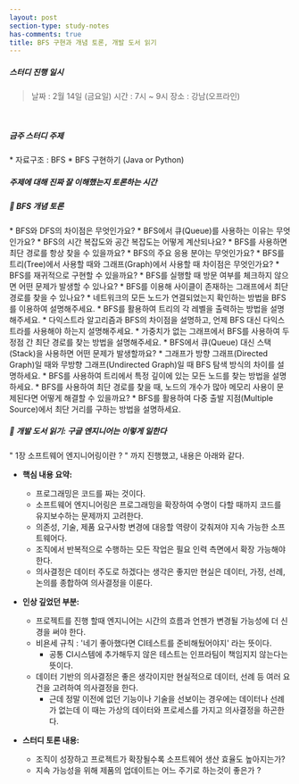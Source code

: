 ```yaml
---
layout: post
section-type: study-notes
has-comments: true
title: BFS 구현과 개념 토론, 개발 도서 읽기
---
```



<h5> 스터디 진행 일시</h5>
<blockquote>날짜 : 2월 14일 (금요일)    
시간 : 7시 ~ 9시    
장소 : 강남(오프라인)
</blockquote>  

<br>

<h5>금주 스터디 주제 </h5>  
* 자료구조 : BFS   
  * BFS 구현하기 (Java or Python)

<br>

<h5 class="speech-bubble">주제에 대해 진짜 잘 이해했는지 토론하는 시간</h5>
<h5>🧐 BFS 개념 토론</h5>
* BFS와 DFS의 차이점은 무엇인가요?  
* BFS에서 큐(Queue)를 사용하는 이유는 무엇인가요?  
* BFS의 시간 복잡도와 공간 복잡도는 어떻게 계산되나요?  
* BFS를 사용하면 최단 경로를 항상 찾을 수 있을까요?  
* BFS의 주요 응용 분야는 무엇인가요?  
* BFS를 트리(Tree)에서 사용할 때와 그래프(Graph)에서 사용할 때 차이점은 무엇인가요?  
* BFS를 재귀적으로 구현할 수 있을까요?  
* BFS를 실행할 때 방문 여부를 체크하지 않으면 어떤 문제가 발생할 수 있나요?  
* BFS를 이용해 사이클이 존재하는 그래프에서 최단 경로를 찾을 수 있나요?  
* 네트워크의 모든 노드가 연결되었는지 확인하는 방법을 BFS를 이용하여 설명해주세요.  
* BFS를 활용하여 트리의 각 레벨을 출력하는 방법을 설명해주세요.  
* 다익스트라 알고리즘과 BFS의 차이점을 설명하고, 언제 BFS 대신 다익스트라를 사용해야 하는지 설명해주세요.  
* 가중치가 없는 그래프에서 BFS를 사용하여 두 정점 간 최단 경로를 찾는 방법을 설명해주세요.  
* BFS에서 큐(Queue) 대신 스택(Stack)을 사용하면 어떤 문제가 발생할까요?  
* 그래프가 방향 그래프(Directed Graph)일 때와 무방향 그래프(Undirected Graph)일 때 BFS 탐색 방식의 차이를 설명하세요.  
* BFS를 사용하여 트리에서 특정 깊이에 있는 모든 노드를 찾는 방법을 설명하세요.  
* BFS를 사용하여 최단 경로를 찾을 때, 노드의 개수가 많아 메모리 사용이 문제된다면 어떻게 해결할 수 있을까요?  
* BFS를 활용하여 다중 출발 지점(Multiple Source)에서 최단 거리를 구하는 방법을 설명하세요.  

<br>

<h5>📖 개발 도서 읽기: 구글 엔지니어는 이렇게 일한다  </h5>
" 1장 소프트웨어 엔지니어링이란 ? " 까지 진행했고, 내용은 아래와 같다. 

- **핵심 내용 요약:**  
  - 프로그래밍은 코드를 짜는 것이다.
  - 소프트웨어 엔지니어링은 프로그래밍을 확장하여 수명이 다할 때까지 코드를 유지보수하는 문제까지 고려한다.
  - 의존성, 기술, 제품 요구사항 변경에 대응할 역량이 갖춰져야 지속 가능한 소프트웨어다.
  - 조직에서 반복적으로 수행하는 모든 작업은 필요 인력 측면에서 확장 가능해야 한다.
  - 의사결정은 데이터 주도로 하겠다는 생각은 좋지만 현실은 데이터, 가정, 선례, 논의를 종합하여 의사결정을 이룬다.

- **인상 깊었던 부분:**  
  - 프로젝트를 진행 할때 엔지니어는 시간의 흐름과 언젠가 변경될 가능성에 더 신경을 써야 한다. 
  - 비욘세 규칙 : '네기 좋아했다면 CI테스트를 준비해뒀어야지' 라는 뜻이다. 
    - 공통 CI시스템에 추가해두지 않은 테스트는 인프라팀이 책임지지 않는다는 뜻이다.  
  - 데이터 기반의 의사결정은 좋은 생각이지만 현실적으로 데이터, 선례 등 여러 요건을 고려하여 의사결정을 한다.
    - 근데 정말 이전에 없던 기능이나 기술을 선보이는 경우에는 데이터나 선례가 없는데 이 때는 가상의 데이터와 프로세스를 가지고 의사결정을 하곤한다. 

- **스터디 토론 내용:**  
  - 조직이 성장하고 프로젝트가 확장될수록 소프트웨어 생산 효율도 높아지는가?
  - 지속 가능성을 위해 제품의 업데이트는 어느 주기로 하는것이 좋은가 ?
